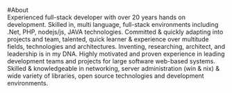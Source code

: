 #About
<br>
Experienced full-stack developer with over 20 years hands on development. Skilled in, multi language, full-stack environments including .Net, PHP, nodejs/js, JAVA technologies. Committed & quickly adapting into projects and team, talented, quick learner & experience over multitude fields, technologies and architectures. Inventing, researching, architect, and leadership is in my DNA. Highly motivated and proven experience in leading development teams and projects for large software web-based systems. Skilled & knowledgeable in networking, server administration (win & nix) & wide variety of libraries, open source technologies and development environments. 
